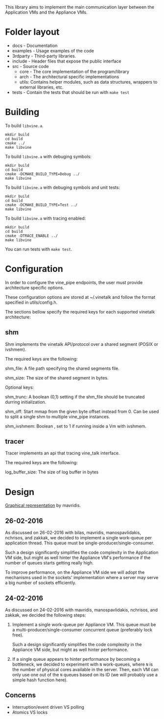 This library aims to implement the main communication layer between the
Application VMs and the Appliance VMs.

# Folder layout

* docs - Documentation
* examples - Usage examples of the code
* 3rdparty - Third-party libraries.
* include - Header files that expose the public interface
* src - Source code
    * core - The core implementation of the program/library
    * arch - The architectural specific implementations
    * utils: Contains helper modules, such as data structures, wrappers
      to external libraries, etc.
* tests - Contain the tests that should be run with `make test`

# Building

To build `libvine.a`.

``` shell
mkdir build
cd build
cmake ../
make libvine
```

To build `libvine.a` with debuging symbols:
``` shell
mkdir build
cd build
cmake -DCMAKE_BUILD_TYPE=Debug ../
make libvine
```

To build `libvine.a` with debuging symbols and unit tests:

``` shell
mkdir build
cd build
cmake -DCMAKE_BUILD_TYPE=Test ../
make libvine
```

To build `libvine.a` with tracing enabled:

``` shell
mkdir build
cd build
cmake -DTRACE_ENABLE ../
make libvine
```

You can run tests with ```make test```.

# Configuration

In order to configure the vine_pipe endpoints, the user must provide
architecture specific options.

These configuration options are stored at ~/.vinetalk and follow the format
specified in utils/config.h.

The sections bellow specify the required keys for each supported vinetalk
architecture:

## shm

Shm implements the vinetalk API/protocol over a shared segment
(POSIX or ivshmem).

The required keys are the following:

shm_file: A file path specifying the shared segments file.

shm_size: The size of the shared segment in bytes.

Optional keys:

shm_trunc: A boolean (0,1) setting if the shm_file should be truncated
durring initialization.

shm_off: Start mmap from the given byte offset instead from 0.
Can be used to split a single shm to multiple vine_pipe instances.

shm_ivshmem: Boolean , set to 1 if running inside a Vm with ivshmem.

## tracer

Tracer implements an api that tracing vine_talk interface. 

The required keys are the following:

log_buffer_size: The size of log buffer in bytes

# Design

[Graphical representation](docs/high_level.svg) by mavridis.

## 26-02-2016

As discussed on 26-02-2016 with bilas, mavridis, manospavlidakis,
nchrisos, and zakkak, we decided to implement a single work-queue per
application thread.  This queue must be single-producer/single-consumer.

Such a design significantly simplifies the code complexity in the
Application VM side, but might as well hinter the Appliance VM's
performance if the number of queues starts getting really high.

To improve performance, on the Appliance VM side we will adopt the
mechanisms used in the sockets' implementation where a server may serve
a big number of sockets efficiently.

## 24-02-2016

As discussed on 24-02-2016 with mavridis, manospavlidakis, nchrisos, and
zakkak, we decided the following steps:

1. Implement a single work-queue per Appliance VM.  This queue must be a
   multi-producer/single-consumer concurrent queue (preferably lock
   free).

   Such a design significantly simplifies the code complexity in the
   Appliance VM side, but might as well hinter performance.

2. If a single queue appears to hinter performance by becoming a
   bottleneck, we decided to experiment with `N` work-queues, where `N`
   is the number of physical cores available in the server.  Then, each
   VM can only use one out of the `N` queues based on its ID (we will
   probably use a simple hash function here).

## Concerns

* Interruption/event driven VS polling
* Atomics VS locks
